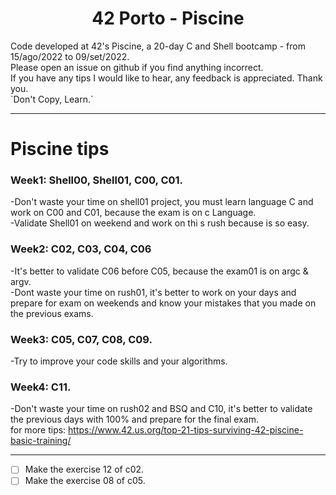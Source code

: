 <h1 align="center">42 Porto - Piscine</h1>
Code developed at 42's Piscine, a 20-day C and Shell bootcamp - from 15/ago/2022 to 09/set/2022.<br/>
Please open an issue on github if you find anything incorrect.<br/>
If you have any tips I would like to hear, any feedback is appreciated. Thank you. <br/>
`Don't Copy, Learn.` <br />

---

# Piscine tips <br/>
### **Week1:** Shell00, Shell01, C00, C01. <br/>
-Don't waste your time on shell01 project, you must learn language C and work on C00 and C01, because the exam is on c Language. <br/>
-Validate Shell01 on weekend and work on thi s rush because is so easy. <br/>
### **Week2:** C02, C03, C04, C06 <br/>
-It's better to validate C06 before C05, because the exam01 is on argc & argv. <br/>
-Dont waste your time on rush01, it's better to work on your days and prepare for exam on weekends and know your mistakes that you made on the previous exams. <br />
### **Week3:** C05, C07, C08, C09. <br />
-Try to improve your code skills and your algorithms. <br />
### **Week4:** C11. <br />
-Don't waste your time on rush02 and BSQ and C10, it's better to validate the previous days with 100% and prepare for the final exam. <br />
for more tips: https://www.42.us.org/top-21-tips-surviving-42-piscine-basic-training/ <br/>

---

- [ ] Make the exercise 12 of c02.
- [ ] Make the exercise 08 of c05.
